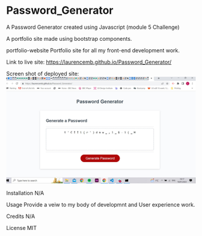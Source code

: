 # Password_Generator

A Password Generator created using Javascript (module 5 Challenge)

A portfolio site made using bootstrap components.

portfolio-website
Portfolio site for all my front-end development work.

Link to live site: https://laurencemb.github.io/Password_Generator/

Screen shot of deployed site: ![screenshot of deployed wepage](Capture.JPG)

Installation
N/A

Usage
Provide a veiw to my body of developmnt and User experience work.

Credits
N/A

License
MIT
